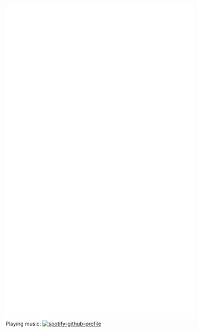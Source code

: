 ![Metrics](/github-metrics.svg)
Playing music:
[![spotify-github-profile](https://spotify-github-profile.kittinanx.com/api/view?uid=31pmcgw7e7f3fhsrigqi2lqg5sye&cover_image=true&theme=natemoo-re&show_offline=false&background_color=121212&interchange=true&bar_color=53b14f&bar_color_cover=false)](https://github.com/kittinan/spotify-github-profile)
